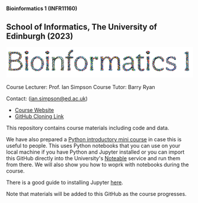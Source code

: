 #### Bioinformatics 1 (INFR11160)
## School of Informatics, The University of Edinburgh (2023)

![image](resources/bio1_header.png)

Course Lecturer: Prof. Ian Simpson
Course Tutor: Barry Ryan

Contact: ([ian.simpson@ed.ac.uk](mailto:ian.simpson@ed.ac.uk))

- [Course Website](https://opencourse.inf.ed.ac.uk/bio1/)
- [GitHub Cloning Link](https://github.com/tisimpson/bioinformatics1.git)

This repository contains course materials including code and data.

We have also prepared a [Python introductory mini course](https://github.com/tisimpson/bioinformatics1/tree/main/python_basics) in case this is useful to people. This uses Python notebooks that you can use on your local machine if you have Python and Jupyter installed or you can import this GitHub directly into the University's [Noteable](https://noteable.edina.ac.uk/launch) service and run them from there. We will also show you how to woprk with notebooks during the course.

There is a good guide to installing Jupyter [here](https://jupyter.org/install).

Note that materials will be added to this GitHub as the course progresses.
